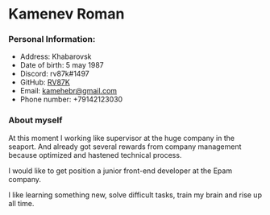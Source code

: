 # Kamenev Roman

### Personal Information:
 * Address: Khabarovsk
 * Date of birth: 5 may 1987
 * Discord: rv87k#1497
 * GitHub: [RV87K](https://github.com/RV87K)
 * Email: [kamehebr@gmail.com](https://kamehebr@gmail.com)
 * Phone number: +79142123030


### About myself  
 At this moment I working like supervisor at the huge company in the seaport. And already got several rewards from company management because optimized and hastened technical process.

I would like to get position a junior front-end developer at the Epam company. 

I like learning something new, solve difficult tasks, train my brain and rise up all time.  



